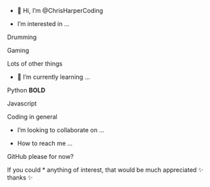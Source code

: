 - 👋 Hi, I’m @ChrisHarperCoding



- I’m interested in ...


Drumming

Gaming

Lots of other things


- 🌱 I’m currently learning ...


Python **BOLD**

Javascript

Coding in general


- I’m looking to collaborate on ...


- How to reach me ...


GitHub please for now? 

If you could * anything of interest, that would be much appreciated ✨ thanks ✨

<!---
ChrisHarperCoding/ChrisHarperCoding is a ✨ special ✨ repository because its `README.md` (this file) appears on your GitHub profile.
You can click the Preview link to take a look at your changes.
--->
